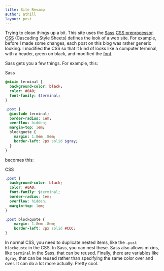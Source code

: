 ```yaml
---
title: Site Revamp
author: athill
layout: post  
---
```


Trying to clean things up a bit. This site uses the [Sass](http://sass-lang.com/) [CSS preprocessor](https://www.sitepoint.com/6-current-options-css-preprocessors/). [CSS](https://en.wikipedia.org/wiki/Cascading_Style_Sheets) (Cascading Style Sheets) defines the look of a web site. For example, before I made some changes, each post on this blog was rather generic looking. I modified the CSS so that it kind of looks like a computer terminal, with a header, green on black, and modified the [font](https://fonts.google.com/?category=Monospace&selection.family=VT323).

Sass gets you a few things. For example, this:

Sass
```sass
@mixin terminal {
  background-color: black;
  color: #0A0;
  font-family: $terminal;
}

.post {
  @include terminal;
  border-radius: 1em;
  overflow: hidden;
  margin-top: 1em;
  blockquote {
    margin: 1.8em .8em;
    border-left: 2px solid $gray;
  }
}
```
becomes this:

CSS
```css
.post {
  background-color: black;
  color: #0A0;
  font-family: $terminal;
  border-radius: 1em;
  overflow: hidden;
  margin-top: 1em;	
}

.post blockquote {
    margin: 1.8em .8em;
    border-left: 2px solid #CCC;	
}
```

In normal CSS, you need to duplicate nested items, like the `.post blockquote` in the CSS. In Sass, you can nest these. Sass also allows mixins, like `terminal` in the Sass, that can be reused. Finally, there are variables like `$gray`, that can be reused rather than specifying the same color over and over. It can do a lot more actually. Pretty cool.